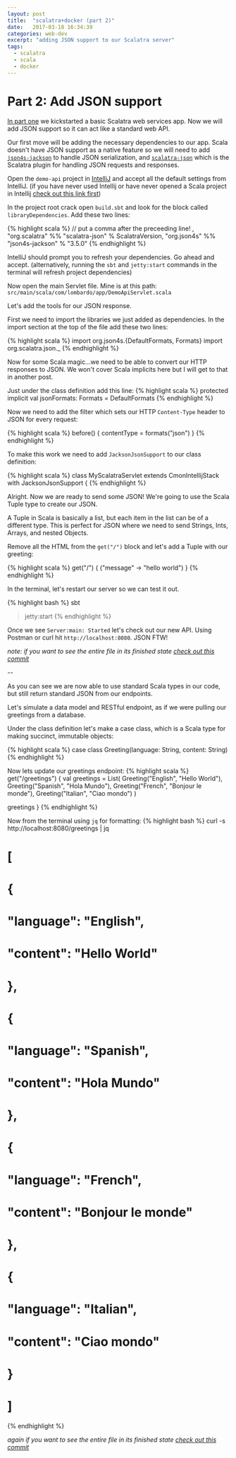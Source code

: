 ```yaml
---
layout: post
title:  "scalatra+docker (part 2)"
date:   2017-03-18 16:34:39
categories: web-dev
excerpt: "adding JSON support to our Scalatra server"
tags:
  - scalatra
  - scala
  - docker
---
```


# Part 2: Add JSON support

[In part one]() we kickstarted a basic Scalatra web services app.  Now we will add JSON support so it can act like a standard web API.

Our first move will be adding the necessary dependencies to our app.  Scala doesn't have JSON support as a native feature so we will need to add [`json4s-jackson`](https://github.com/json4s/json4s) to handle JSON serialization, and [`scalatra-json`](https://mvnrepository.com/artifact/org.scalatra/scalatra-json/2.2.0) which is the Scalatra plugin for handling JSON requests and responses.

Open the `demo-api` project in [IntelliJ](https://www.jetbrains.com/idea/) and accept all the default settings from IntelliJ.  (if you have never used Intellij or have never opened a Scala project in Intellij [check out this link first](https://www.jetbrains.com/help/idea/2016.3/creating-and-running-your-scala-application.html))

In the project root crack open `build.sbt` and look for the block called `libraryDependencies`.  Add these two lines:

{% highlight scala %}
// put a comma after the preceeding line!  ,
"org.scalatra" %% "scalatra-json" % ScalatraVersion,
"org.json4s"   %% "json4s-jackson" % "3.5.0"
{% endhighlight %}

IntelliJ should prompt you to refresh your dependencies.  Go ahead and accept. (alternatively, running the `sbt` and `jetty:start` commands in the terminal will refresh project dependencies)

Now open the main Servlet file.  Mine is at this path:  `src/main/scala/com/lombardo/app/DemoApiServlet.scala`

Let's add the tools for our JSON response.

First we need to import the libraries we just added as dependencies.  In the import section at the top of the file add these two lines:

{% highlight scala %}
import org.json4s.{DefaultFormats, Formats}
import org.scalatra.json._
{% endhighlight %}

Now for some Scala magic...we need to be able to convert our HTTP responses to JSON.  We won't cover Scala implicits here but I will get to that in another post.

Just under the class definition add this line:
{% highlight scala %}
protected implicit val jsonFormats: Formats = DefaultFormats
{% endhighlight %}

Now we need to add the filter which sets our HTTP `Content-Type` header to JSON for every request:

{% highlight scala %}
before() {
  contentType = formats("json")
}
{% endhighlight %}

To make this work we need to add `JacksonJsonSupport` to our class definition:

{% highlight scala %}
class MyScalatraServlet extends CmonIntellijStack with JacksonJsonSupport {
{% endhighlight %}

Alright.  Now we are ready to send some JSON!  We're going to use the Scala Tuple type to create our JSON.

A Tuple in Scala is basically a list, but each item in the list can be of a different type.  This is perfect for JSON where we need to send Strings, Ints, Arrays, and nested Objects.

Remove all the HTML from the `get("/")` block and let's add a Tuple with our greeting:

{% highlight scala %}
get("/") {
  ("message" -> "hello world")
}
{% endhighlight %}

In the terminal, let's restart our server so we can test it out.

{% highlight bash %}
sbt
> jetty:start
{% endhighlight %}

Once we see `Server:main: Started` let's check out our new API.  Using Postman or curl hit `http://localhost:8080`.  JSON FTW!

*note: if you want to see the entire file in its finished state [check out this commit](https://github.com/lombardo-chcg/scalatra-docker/blob/ecb53fc93adc99acfb060eca23736c51cd061762/src/main/scala/com/lombardo/app/DemoApiServlet.scala)*

--

As you can see we are now able to use standard Scala types in our code, but still return standard JSON from our endpoints.  

Let's simulate a data model and RESTful endpoint, as if we were pulling our greetings from a database.

Under the class definition let's make a case class, which is a Scala type for making succinct, immutable objects:

{% highlight scala %}
case class Greeting(language: String, content: String)
{% endhighlight %}

Now lets update our greetings endpoint:
{% highlight scala %}
get("/greetings") {
  val greetings = List(
    Greeting("English", "Hello World"),
    Greeting("Spanish", "Hola Mundo"),
    Greeting("French", "Bonjour le monde"),
    Greeting("Italian", "Ciao mondo")
  )

  greetings
}
{% endhighlight %}

Now from the terminal using `jq` for formatting:
{% highlight bash %}
curl -s http://localhost:8080/greetings | jq
# [
#   {
#     "language": "English",
#     "content": "Hello World"
#   },
#   {
#     "language": "Spanish",
#     "content": "Hola Mundo"
#   },
#   {
#     "language": "French",
#     "content": "Bonjour le monde"
#   },
#   {
#     "language": "Italian",
#     "content": "Ciao mondo"
#   }
# ]
{% endhighlight %}

*again if you want to see the entire file in its finished state [check out this commit](https://github.com/lombardo-chcg/scalatra-docker/blob/ecb53fc93adc99acfb060eca23736c51cd061762/src/main/scala/com/lombardo/app/DemoApiServlet.scala)*
